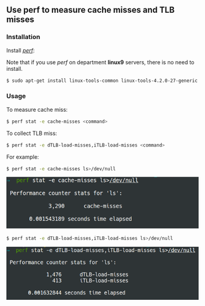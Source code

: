 ## Use perf to measure cache misses and TLB misses

### Installation

Install [*perf*](https://perf.wiki.kernel.org/index.php/Main_Page):

Note that if you use *perf* on department **linux9** servers, there is no need to install.

```bash
$ sudo apt-get install linux-tools-common linux-tools-4.2.0-27-generic linux-cloud-tools-4.2.0-27-generic
```

### Usage

To measure cache miss:

```bash
$ perf stat -e cache-misses <command>
```

To collect TLB miss:

```bash
$ perf stat -e dTLB-load-misses,iTLB-load-misses <command>
```

For example:

```bash
$ perf stat -e cache-misses ls>/dev/null
```

![img02](img/img02.png)

```bash
$ perf stat -e dTLB-load-misses,iTLB-load-misses ls>/dev/null
```

![img03](img/img03.png)
